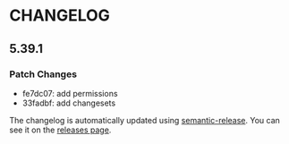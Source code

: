 # CHANGELOG

## 5.39.1

### Patch Changes

- fe7dc07: add permissions
- 33fadbf: add changesets

The changelog is automatically updated using
[semantic-release](https://github.com/semantic-release/semantic-release). You
can see it on the [releases page](../../releases).
